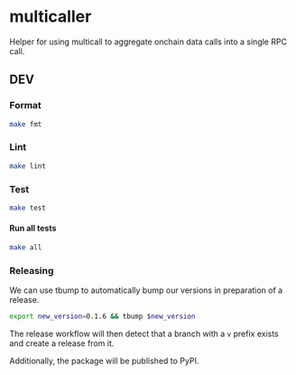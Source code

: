 # multicaller

Helper for using multicall to aggregate onchain data calls into a single RPC call.


## DEV

### Format

```bash
make fmt
```

### Lint

```bash
make lint
```

### Test

```bash
make test
```

#### Run all tests

```bash
make all
```

### Releasing

We can use tbump to automatically bump our versions in preparation of a release.

```bash
export new_version=0.1.6 && tbump $new_version
```

The release workflow will then detect that a branch with a `v` prefix exists and create a release from it.

Additionally, the package will be published to PyPI.
